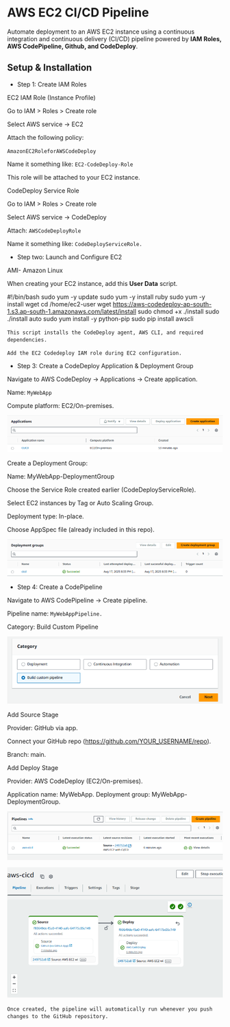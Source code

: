 # AWS EC2 CI/CD Pipeline

Automate deployment to an AWS EC2 instance using a continuous integration and continuous delivery (CI/CD) pipeline powered by **IAM Roles, AWS CodePipeline, Github, and CodeDeploy**.

## Setup & Installation

 - Step 1: Create IAM Roles

EC2 IAM Role (Instance Profile)

Go to IAM > Roles > Create role

Select AWS service → EC2

Attach the following policy:

`AmazonEC2RoleforAWSCodeDeploy`

Name it something like: `EC2-CodeDeploy-Role`

This role will be attached to your EC2 instance.




CodeDeploy Service Role

Go to IAM > Roles > Create role

Select AWS service → CodeDeploy

Attach: `AWSCodeDeployRole`

Name it something like: `CodeDeployServiceRole.`


- Step two: Launch and Configure EC2

AMI- Amazon Linux


When creating your EC2 instance, add this **User Data** script.


#!/bin/bash
sudo yum -y update
sudo yum -y install ruby
sudo yum -y install wget
cd /home/ec2-user
wget https://aws-codedeploy-ap-south-1.s3.ap-south-1.amazonaws.com/latest/install
sudo chmod +x ./install
sudo ./install auto
sudo yum install -y python-pip
sudo pip install awscli

`This script installs the CodeDeploy agent, AWS CLI, and required dependencies.`

`Add the EC2 Codedeploy IAM role during EC2 configuration.`


 - Step 3: Create a CodeDeploy Application & Deployment Group

Navigate to AWS CodeDeploy → Applications → Create application.

Name: `MyWebApp`

Compute platform: EC2/On-premises.

![](img/Codedeploy%20app.png)

Create a Deployment Group:

Name: MyWebApp-DeploymentGroup

Choose the Service Role created earlier (CodeDeployServiceRole).

Select EC2 instances by Tag or Auto Scaling Group.

Deployment type: In-place.

Choose AppSpec file (already included in this repo).

![](img/deployment%20group.png)



- Step 4: Create a CodePipeline

Navigate to AWS CodePipeline → Create pipeline.

Pipeline name: `MyWebAppPipeline.`

Category: Build Custom Pipeline

![](img/pipeline.png)

Add Source Stage

Provider: GitHub via app.

Connect your GitHub repo (https://github.com/YOUR_USERNAME/repo).

Branch: main.


Add Deploy Stage

Provider: AWS CodeDeploy (EC2/On-premises).

Application name: MyWebApp.
Deployment group: MyWebApp-DeploymentGroup.


![](img/pipeline%20created.png)

![](img/execution.png)



`Once created, the pipeline will automatically run whenever you push changes to the GitHub repository.`